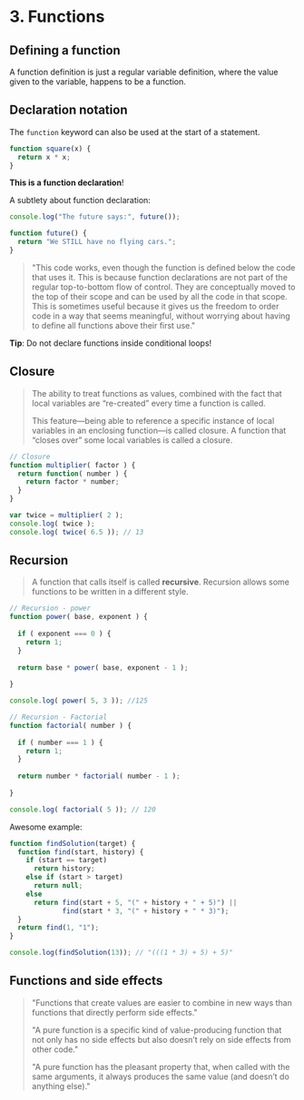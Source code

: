 # 3. Functions

## Defining a function

A function definition is just a regular variable definition, where the value given to the variable, happens to be a function.

## Declaration notation

The `function` keyword can also be used at the start of a statement.

```js
function square(x) {
  return x * x;
}
```

**This is a function declaration**!

A subtlety about function declaration:

```js
console.log("The future says:", future());

function future() {
  return "We STILL have no flying cars.";
}
```
> "This code works, even though the function is defined below the code that uses it. This is because function declarations are not part of the regular top-to-bottom flow of control. They are conceptually moved to the top of their scope and can be used by all the code in that scope. This is sometimes useful because it gives us the freedom to order code in a way that seems meaningful, without worrying about having to define all functions above their first use."

**Tip**: Do not declare functions inside conditional loops!

## Closure

> The ability to treat functions as values, combined with the fact that local variables are “re-created” every time a function is called.
>
> This feature—being able to reference a specific instance of local variables in an enclosing function—is called closure. A function that “closes over” some local variables is called a closure.

```js
// Closure
function multiplier( factor ) {
  return function( number ) {
    return factor * number;
  }
}

var twice = multiplier( 2 );
console.log( twice );
console.log( twice( 6.5 )); // 13
```

## Recursion

> A function that calls itself is called **recursive**. Recursion allows some functions to be written in a different style.

```js
// Recursion - power
function power( base, exponent ) {
  
  if ( exponent === 0 ) {
    return 1;
  }
  
  return base * power( base, exponent - 1 );
  
}

console.log( power( 5, 3 )); //125
```

```js
// Recursion - Factorial
function factorial( number ) {
  
  if ( number === 1 ) {
    return 1;
  }
  
  return number * factorial( number - 1 );
  
}

console.log( factorial( 5 )); // 120
```

Awesome example:

```js
function findSolution(target) {
  function find(start, history) {
    if (start == target)
      return history;
    else if (start > target)
      return null;
    else
      return find(start + 5, "(" + history + " + 5)") ||
             find(start * 3, "(" + history + " * 3)");
  }
  return find(1, "1");
}

console.log(findSolution(13)); // "(((1 * 3) + 5) + 5)"
```

## Functions and side effects

> "Functions that create values are easier to combine in new ways than functions that directly perform side effects."
>
> "A pure function is a specific kind of value-producing function that not only has no side effects but also doesn’t rely on side effects from other code."
>
> "A pure function has the pleasant property that, when called with the same arguments, it always produces the same value (and doesn’t do anything else)."